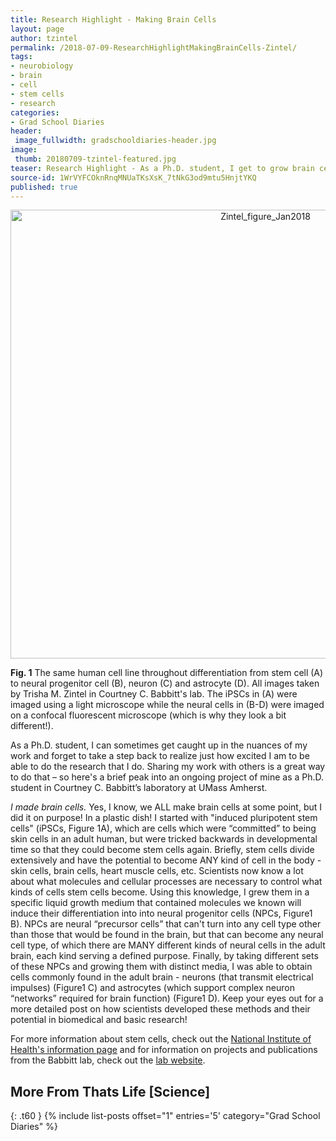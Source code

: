 ```yaml
---
title: Research Highlight - Making Brain Cells
layout: page
author: tzintel
permalink: /2018-07-09-ResearchHighlightMakingBrainCells-Zintel/
tags:
- neurobiology
- brain
- cell
- stem cells
- research
categories:
- Grad School Diaries
header:
 image_fullwidth: gradschooldiaries-header.jpg
image:
 thumb: 20180709-tzintel-featured.jpg
teaser: Research Highlight - As a Ph.D. student, I get to grow brain cells!
source-id: 1WrVYFCOknRnqMNUaTKsXsK_7tNkG3od9mtu5HnjtYKQ
published: true
---
```

 <center> <a data-flickr-embed="true"  href="https://www.flickr.com/photos/139839751@N06/25954749878/in/dateposted-friend/" title="Zintel_figure_Jan2018"><img src="https://farm5.staticflickr.com/4672/25954749878_187e1f5d35_c.jpg" width="800" height="718" alt="Zintel_figure_Jan2018"></a><script async src="//embedr.flickr.com/assets/client-code.js" charset="utf-8"></script> </center>

**Fig. 1** The same human cell line throughout differentiation from stem cell (A) to neural progenitor cell (B), neuron (C) and astrocyte (D). All images taken by Trisha M. Zintel in Courtney C. Babbitt's lab. The iPSCs in (A) were imaged using a light microscope while the neural cells in (B-D) were imaged on a confocal fluorescent microscope (which is why they look a bit different!).

As a Ph.D. student, I can sometimes get caught up in the nuances of my work and forget to take a step back to realize just how excited I am to be able to do the research that I do. Sharing my work with others is a great way to do that – so here's a brief peak into an ongoing project of mine as a Ph.D. student in Courtney C. Babbitt’s laboratory at UMass Amherst.

*I made brain cells.* Yes, I know, we ALL make brain cells at some point, but I did it on purpose! In a plastic dish! I started with "induced pluripotent stem cells" (iPSCs, Figure 1A), which are cells which were “committed” to being skin cells in an adult human, but were tricked backwards in developmental time so that they could become stem cells again. Briefly, stem cells divide extensively and have the potential to become ANY kind of cell in the body - skin cells, brain cells, heart muscle cells, etc. Scientists now know a lot about what molecules and cellular processes are necessary to control what kinds of cells stem cells become. Using this knowledge, I grew them in a specific liquid growth medium that contained molecules we known will induce their differentiation into into neural progenitor cells (NPCs, Figure1 B). NPCs are neural “precursor cells” that can't turn into any cell type other than those that would be found in the brain, but that can become any neural cell type, of which there are MANY different kinds of neural cells in the adult brain, each kind serving a defined purpose. Finally, by taking different sets of these NPCs and growing them with distinct media, I was able to obtain cells commonly found in the adult brain - neurons (that transmit electrical impulses)  (Figure1 C) and astrocytes (which support complex neuron “networks” required for brain function) (Figure1 D). Keep your eyes out for a more detailed post on how scientists developed these methods and their potential in biomedical and basic research!

For more information about stem cells, check out the [National Institute of Health's information ](https://stemcells.nih.gov/)[page](https://stemcells.nih.gov/) and for information on projects and publications from the Babbitt lab, check out the [lab website](http://www.babbittlab.org/).

## More From Thats Life [Science]
{: .t60 }
{% include list-posts offset="1" entries='5' category="Grad School Diaries" %}
